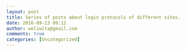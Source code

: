 ```yaml
---
layout: post
title: Series of posts about login protocols of different sites.
date: 2016-09-13 09:12
author: weliwita@gmail.com
comments: true
categories: [Uncategorized]
---
```


